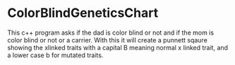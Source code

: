 # ColorBlindGeneticsChart
This c++ program asks if the dad is color blind or not and if the mom is color blind or not or a carrier. With this it will create a punnett sqaure showing the xlinked traits with a capital B meaning normal x linked trait, and a lower case b for mutated traits.
